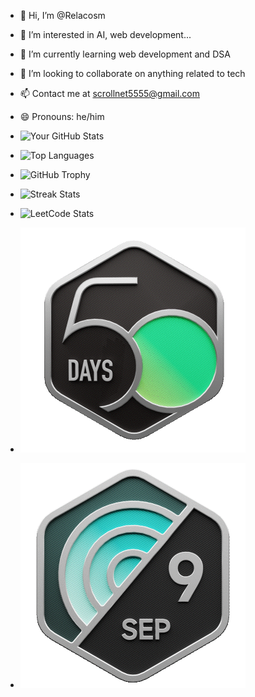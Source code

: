 - 👋 Hi, I’m @Relacosm
- 👀 I’m interested in AI, web development...
- 🌱 I’m currently learning web development and DSA
- 💞️ I’m looking to collaborate on anything related to tech
- 📫 Contact me at scrollnet5555@gmail.com
- 😄 Pronouns: he/him

- ![Your GitHub Stats](https://github-readme-stats.vercel.app/api?username=Relacosm&show_icons=true&hide_title=true&theme=radical)

- ![Top Languages](https://github-readme-stats.vercel.app/api/top-langs/?username=Relacosm&layout=compact&theme=radical)

- ![GitHub Trophy](https://github-profile-trophy.vercel.app/?username=Relacosm&theme=radical&row=1&column=3&margin-w=15&margin-h=15)

- ![Streak Stats](https://github-readme-streak-stats.herokuapp.com/?user=Relacosm&theme=dark)

- ![LeetCode Stats](https://leetcode.card.workers.dev/?username=Relacosm&theme=dark) <!-- Replace with your actual LeetCode username -->

- ![LeetCode Achievements](https://github.com/Relacosm/Relacosm/blob/main/2024-50.gif)

- ![LeetCode Achievements](https://github.com/Relacosm/Relacosm/blob/main/2024-09.gif)

